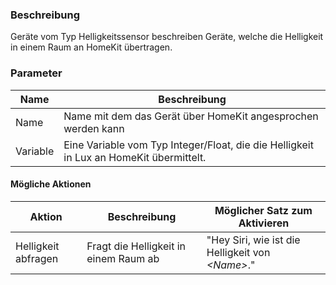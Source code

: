 ﻿### Beschreibung

Geräte vom Typ Helligkeitssensor beschreiben Geräte, welche die Helligkeit in einem Raum an HomeKit übertragen.

### Parameter

Name       | Beschreibung
---------- | ---------------
Name       | Name mit dem das Gerät über HomeKit angesprochen werden kann
Variable   | Eine Variable vom Typ Integer/Float, die die Helligkeit in Lux an HomeKit übermittelt.

#### Mögliche Aktionen

Aktion               | Beschreibung                              | Möglicher Satz zum Aktivieren
-------------------- | ----------------------------------------- | -----------------------------
Helligkeit abfragen | Fragt die Helligkeit in einem Raum ab | "Hey Siri, wie ist die Helligkeit von _<Name\>_."
